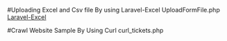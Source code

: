 #Uploading Excel and Csv file By using Laravel-Excel
UploadFormFile.php
<a href="https://github.com/Maatwebsite/Laravel-Excel">Laravel-Excel<a>

#Crawl Website Sample By Using Curl
curl_tickets.php

